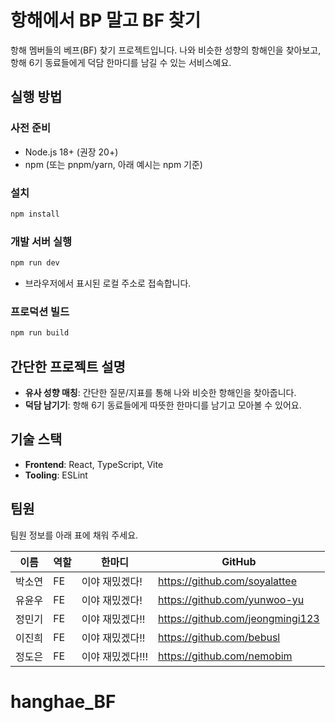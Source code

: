 # 항해에서 BP 말고 BF 찾기

항해 멤버들의 베프(BF) 찾기 프로젝트입니다. 나와 비슷한 성향의 항해인을 찾아보고,
항해 6기 동료들에게 덕담 한마디를 남길 수 있는 서비스예요.

## 실행 방법

### 사전 준비

- Node.js 18+ (권장 20+)
- npm (또는 pnpm/yarn, 아래 예시는 npm 기준)

### 설치

```bash
npm install
```

### 개발 서버 실행

```bash
npm run dev
```

- 브라우저에서 표시된 로컬 주소로 접속합니다.

### 프로덕션 빌드

```bash
npm run build
```

## 간단한 프로젝트 설명

- **유사 성향 매칭**: 간단한 질문/지표를 통해 나와 비슷한 항해인을 찾아줍니다.
- **덕담 남기기**: 항해 6기 동료들에게 따뜻한 한마디를 남기고 모아볼 수 있어요.

## 기술 스택

- **Frontend**: React, TypeScript, Vite
- **Tooling**: ESLint

## 팀원

팀원 정보를 아래 표에 채워 주세요.

| 이름   | 역할 | 한마디           | GitHub                           |
| ------ | ---- | ---------------- | -------------------------------- |
| 박소연 | FE   | 이야 재밌겠다!   | https://github.com/soyalattee    |
| 유윤우 | FE   | 이야 재밌겠다!   | https://github.com/yunwoo-yu     |
| 정민기 | FE   | 이야 재밌겠다!!  | https://github.com/jeongmingi123 |
| 이진희 | FE   | 이야 재밌겠다!!  | https://github.com/bebusl        |
| 정도은 | FE   | 이야 재밌겠다!!! | https://github.com/nemobim       |

# hanghae_BF
